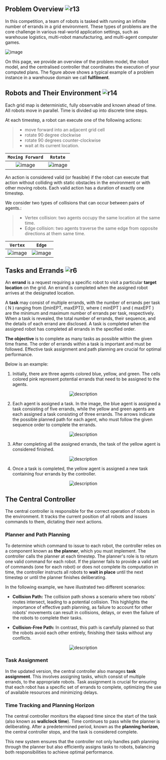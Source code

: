 ## Problem Overview ![r13](external_page_resource/robots/r13_s.png)

In this competition, a team of robots is tasked with running an infinite number of errands in a grid environment. These types of problems are the core challenge in various real-world application settings, such as warehouse logistics, multi-robot manufacturing, and multi-agent computer games. 

![image](external_page_resource/images/new_model.gif)

On this page, we provide an overview of the problem model, the robot model, and the centralised controller that coordinates the execution of your computed plans. The figure above shows a typical example of a problem instance in a warehouse domain we call **fulfilment**.


## Robots and Their Environment ![r14](external_page_resource/robots/robot_on_grid_s.png)
Each grid map is deterministic, fully observable and known ahead of time. All robots move in parallel. Time is divided up into discrete time steps. 

At each timestep, a robot can execute one of the following actions: 
> - move forward into an adjacent grid cell
> - rotate 90 degree clockwise 
> - rotate 90 degrees counter-clockwise
> - wait at its current location.

| `Moving Forward` |  `Rotate` |
|:---:|:---:|
| ![image](external_page_resource/images/image2.gif) | ![image](external_page_resource/images/rotate.gif)  |



An action is considered valid (or feasible) if the robot can execute that action without colliding with static obstacles in the environment or with other moving robots. Each valid action has a duration of exactly one timestep. 

We consider two types of collisions that can occur between pairs of agents.:
> - Vertex collision: two agents occupy the same location at the same time.
> - Edge collision: two agents traverse the same edge from opposite directions at them same time.

| `Vertex` |  `Edge` |
|:---:|:---:|
| ![image](external_page_resource/images/vertex_conflict.gif) | ![image](external_page_resource/images/edge_conflict.gif)  |



## Tasks and Errands ![r6](external_page_resource/robots/r6_s.png) 

An **errand** is a request requiring a specific robot to visit a particular **target location** on the grid. An errand is completed when the assigned robot arrives at the designated location.

A **task** may consist of multiple errands, with the number of errands per task \( N \) ranging from \([minEPT, maxEPT]\), where \( minEPT \) and \( maxEPT \) are the minimum and maximum number of errands per task, respectively. When a task is revealed, the total number of errands, their sequence, and the details of each errand are disclosed. A task is completed when the assigned robot has completed all errands in the specified order.

**The objective** is to complete as many tasks as possible within the given time frame. The order of errands within a task is important and must be followed. Effective task assignment and path planning are crucial for optimal performance.

Below is an example:

1. Initially, there are three agents colored blue, yellow, and green. The cells colored pink represent potential errands that need to be assigned to the agents.

<div style="text-align: center;">
   <img src="./external_page_resource/images/img0.jpg" alt="description" style="max-width: 80%; height: auto;">
</div>

2. Each agent is assigned a task. In the image, the blue agent is assigned a task consisting of five errands, while the yellow and green agents are each assigned a task consisting of three errands. The arrows indicate the possible planned path for each agent, who must follow the given sequence order to complete the errands.

<div style="text-align: center;">
   <img src="./external_page_resource/images/img1.jpg" alt="description" style="max-width: 80%; height: auto;">
</div>

3. After completing all the assigned errands, the task of the yellow agent is considered finished.
<div style="text-align: center;">
   <img src="./external_page_resource/images/img2.jpg" alt="description" style="max-width: 80%; height: auto;">
</div>



4. Once a task is completed, the yellow agent is assigned a new task containing four errands by the controller.
<div style="text-align: center;">
   <img src="./external_page_resource/images/img3.jpg" alt="description" style="max-width: 80%; height: auto;">
</div>









## The Central Controller

The central controller is responsible for the correct operation of robots in the environment. It tracks the current position of all robots and issues commands to them, dictating their next actions.

### Planner and Path Planning

To determine which command to issue to each robot, the controller relies on a component known as **the planner**, which you must implement. The controller calls the planner at each timestep. The planner's role is to return one valid command for each robot. If the planner fails to provide a valid set of commands (one for each robot) or does not complete its computation in time, the controller instructs all robots to **wait in place** until the next timestep or until the planner finishes deliberating.

In the following example, we have illustrated two different scenarios:


- **Collision Path:**  The collision path shows a scenario where two robots’ routes intersect, leading to a potential collision. This highlights the importance of effective path planning, as failure to account for other robots' movements can result in collisions, delays, or even the failure of the robots to complete their tasks.

- **Collision-Free Path:** In contrast, this path is carefully planned so that the robots avoid each other entirely, finishing their tasks without any conflicts. 


<div style="text-align: center;">
   <img src="./external_page_resource/images/planning_path.png" alt="description" style="max-width: 80%; height: auto;">
</div>


### Task Assignment

In the updated version, the central controller also manages **task assignment**. This involves assigning tasks, which consist of multiple errands, to the appropriate robots. Task assignment is crucial for ensuring that each robot has a specific set of errands to complete, optimizing the use of available resources and minimizing delays.

### Time Tracking and Planning Horizon

The central controller monitors the elapsed time since the start of the task (also known as **wallclock time**). Time continues to pass while the planner is deliberating. After a predetermined period, known as the **planning horizon**, the central controller stops, and the task is considered complete.

This new system ensures that the controller not only handles path planning through the planner but also efficiently assigns tasks to robots, balancing both responsibilities to achieve optimal performance.

